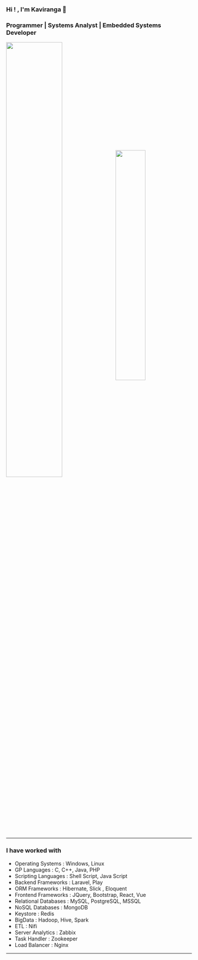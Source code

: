 ### Hi ! , I'm Kaviranga 👋 

### Programmer | Systems Analyst | Embedded Systems Developer 

<!--- ### [![kaviranga's header](https://github.com/kaviranga/kaviranga/blob/main/images/header_image.png)](https://github.com/kaviranga/kaviranga/) --->

<!--<div style="display: flex; flex-direction: row;">-->
<div class='container'>
   <img align="center" style="height: auto; width: 55%;" class="img" src="https://github-readme-stats-sigma-five.vercel.app/api?username=kaviranga&theme=vue&show_icons=true" />
          &nbsp;
          &nbsp;
   <img align="center" style="height: auto; width: 40%;" class="img" src="https://github-readme-stats-sigma-five.vercel.app/api/top-langs/?username=kaviranga&layout=compact&theme=vue&show_icons=true" />
</div>









------------------------------

### I have worked with
- Operating Systems : Windows, Linux 
- GP Languages : C, C++, Java, PHP
- Scripting Languages : Shell Script, Java Script
- Backend Frameworks : Laravel, Play
- ORM Frameworks : Hibernate, Slick , Eloquent 
- Frontend Frameworks : JQuery, Bootstrap, React, Vue
- Relational Databases : MySQL, PostgreSQL, MSSQL
- NoSQL Databases : MongoDB
- Keystore : Redis
- BigData : Hadoop, Hive, Spark
- ETL : Nifi
- Server Analytics : Zabbix
- Task Handler : Zookeeper
- Load Balancer : Nginx

------------------------------


<!--
**kaviranga/kaviranga** is a ✨ _special_ ✨ repository because its `README.md` (this file) appears on your GitHub profile.

Here are some ideas to get you started:

- 🔭 I’m currently working on ...
- 🌱 I’m currently learning ...
- 👯 I’m looking to collaborate on ...
- 🤔 I’m looking for help with ...
- 💬 Ask me about ...
- 📫 How to reach me: ...
- 😄 Pronouns: ...
- ⚡ Fun fact: ...
-->
